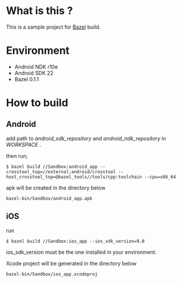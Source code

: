 # What is this ?

This is a sample project for [Bazel](http://bazel.io/) build.

# Environment

- Android NDK r10e
- Android SDK 22
- Bazel 0.1.1

# How to build

## Android

add path to _android\_sdk\_repository_ and _android\_ndk\_repository_ in _WORKSPACE_ .

then run;

```
$ bazel build //Sandbox:android_app --crosstool_top=//external:android/crosstool --host_crosstool_top=@bazel_tools//tools/cpp:toolchain --cpu=x86_64
```

apk will be created in the directory below

```
bazel-bin/Sandbox/android_app.apk
```


## iOS

run

```
$ bazel build //Sandbox:ios_app --ios_sdk_version=9.0
```

ios_sdk_version must be the one installed in your environment.

Xcode project will be generated in the directory below

```
bazel-bin/Sandbox/ios_app.xcodeproj
```
